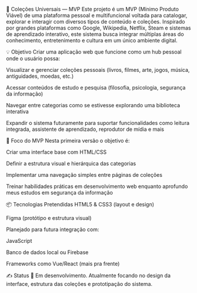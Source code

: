🧠 Coleções Universais — MVP
Este projeto é um MVP (Mínimo Produto Viável) de uma plataforma pessoal e multifuncional voltada para catalogar, explorar e interagir com diversos tipos de conteúdo e coleções. Inspirado por grandes plataformas como Google, Wikipedia, Netflix, Steam e sistemas de aprendizado interativo, este sistema busca integrar múltiplas áreas do conhecimento, entretenimento e cultura em um único ambiente digital.

💡 Objetivo
Criar uma aplicação web que funcione como um hub pessoal onde o usuário possa:

Visualizar e gerenciar coleções pessoais (livros, filmes, arte, jogos, música, antiguidades, moedas, etc.)

Acessar conteúdos de estudo e pesquisa (filosofia, psicologia, segurança da informação)

Navegar entre categorias como se estivesse explorando uma biblioteca interativa

Expandir o sistema futuramente para suportar funcionalidades como leitura integrada, assistente de aprendizado, reprodutor de mídia e mais

🎯 Foco do MVP
Nesta primeira versão o objetivo é:

Criar uma interface base com HTML/CSS

Definir a estrutura visual e hierárquica das categorias

Implementar uma navegação simples entre páginas de coleções

Treinar habilidades práticas em desenvolvimento web enquanto aprofundo meus estudos em segurança da informação

📦 Tecnologias Pretendidas
HTML5 & CSS3 (layout e design)

Figma (protótipo e estrutura visual)

Planejado para futura integração com:

JavaScript

Banco de dados local ou Firebase

Frameworks como Vue/React (mais pra frente)

✍️ Status
📍 Em desenvolvimento.
Atualmente focando no design da interface, estrutura das coleções e prototipação do sistema.

